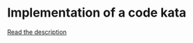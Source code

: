# Implementation of a code kata
[Read the description](https://kenbonny.net/2017/06/19/string-manipulation-kata/)
